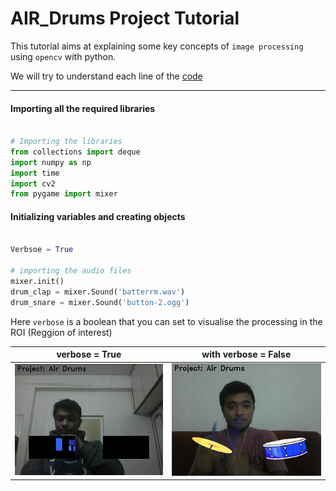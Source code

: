 # AIR_Drums Project Tutorial

This tutorial aims at explaining some key concepts of `image processing` using `opencv` with python.

We will try to understand each line of the [code](Air_Drums.py)


---
#### Importing all the required libraries 
```python

# Importing the libraries 
from collections import deque
import numpy as np
import time
import cv2
from pygame import mixer

````

####  Initializing variables and creating objects

```python

Verbsoe = True

# importing the audio files
mixer.init()
drum_clap = mixer.Sound('batterrm.wav')
drum_snare = mixer.Sound('button-2.ogg')

```

Here `verbose` is a boolean that you can set to visualise the processing 
in the ROI (Reggion of interest)

verbose = True | with verbose = False
--- | ---
![](Images/image1999.jpg) | ![](Images/image.png)


